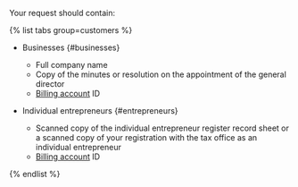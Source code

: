 Your request should contain:

{% list tabs group=customers %}

- Businesses {#businesses}

  * Full company name
  * Copy of the minutes or resolution on the appointment of the general director
  * [Billing account](../../billing/concepts/billing-account.md) ID

- Individual entrepreneurs {#entrepreneurs}

  * Scanned copy of the individual entrepreneur register record sheet or a scanned copy of your registration with the tax office as an individual entrepreneur
  * [Billing account](../../billing/concepts/billing-account.md) ID
  
{% endlist %}